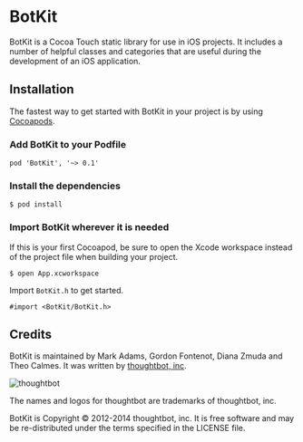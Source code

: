 # BotKit
BotKit is a Cocoa Touch static library for use in iOS projects. It includes a number of helpful classes and categories that are useful during the development of an iOS application.

## Installation

The fastest way to get started with BotKit in your project is by using [Cocoapods](https://cocoapods.org). 

### Add BotKit to your Podfile

	pod 'BotKit', '~> 0.1'
	
### Install the dependencies

	$ pod install
	
### Import BotKit wherever it is needed

If this is your first Cocoapod, be sure to open the Xcode workspace instead of the project file when building your project.

	$ open App.xcworkspace
	
Import `BotKit.h` to get started.

	#import <BotKit/BotKit.h>

## Credits  

BotKit is maintained by Mark Adams, Gordon Fontenot, Diana Zmuda and Theo Calmes. It was written by [thoughtbot, inc](http://thoughtbot.com/community).

![thoughtbot](http://thoughtbot.com/assets/tm/logo.png)

The names and logos for thoughtbot are trademarks of thoughtbot, inc.

BotKit is Copyright © 2012-2014 thoughtbot, inc. It is free software and may be re-distributed under the terms specified in the LICENSE file.

